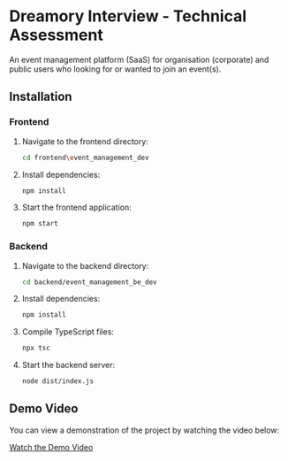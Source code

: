 # Dreamory Interview - Technical Assessment

An event management platform (SaaS) for organisation (corporate) and public users who looking for or wanted to join an event(s).

## Installation

### Frontend

1. Navigate to the frontend directory:

    ```bash
    cd frontend\event_management_dev
    ```

2. Install dependencies:

    ```bash
    npm install
    ```

3. Start the frontend application:

    ```bash
    npm start
    ```

### Backend

1. Navigate to the backend directory:

    ```bash
    cd backend/event_management_be_dev
    ```

2. Install dependencies:

    ```bash
    npm install
    ```

3. Compile TypeScript files:

    ```bash
    npx tsc
    ```

4. Start the backend server:

    ```bash
    node dist/index.js
    ```

## Demo Video

You can view a demonstration of the project by watching the video below:

[Watch the Demo Video](https://drive.google.com/file/d/1DESjrIH9nSYF4YaRvmCDoTQ_KJwF9lNF/view?usp=sharing)

